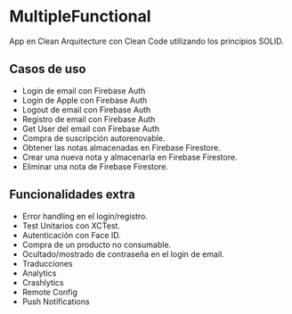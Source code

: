 # MultipleFunctional

App en Clean Arquitecture con Clean Code utilizando los principios SOLID.

## Casos de uso
- Login de email con Firebase Auth
- Login de Apple con Firebase Auth
- Logout de email con Firebase Auth
- Registro de email con Firebase Auth
- Get User del email con Firebase Auth
- Compra de suscripción autorenovable.
- Obtener las notas almacenadas en Firebase Firestore.
- Crear una nueva nota y almacenarla en Firebase Firestore.
- Eliminar una nota de Firebase Firestore.


## Funcionalidades extra
- Error handling en el login/registro.
- Test Unitarios con XCTest.
- Autenticación con Face ID.
- Compra de un producto no consumable.
- Ocultado/mostrado de contraseña en el login de email.
- Traducciones
- Analytics
- Crashlytics
- Remote Config
- Push Notifications
